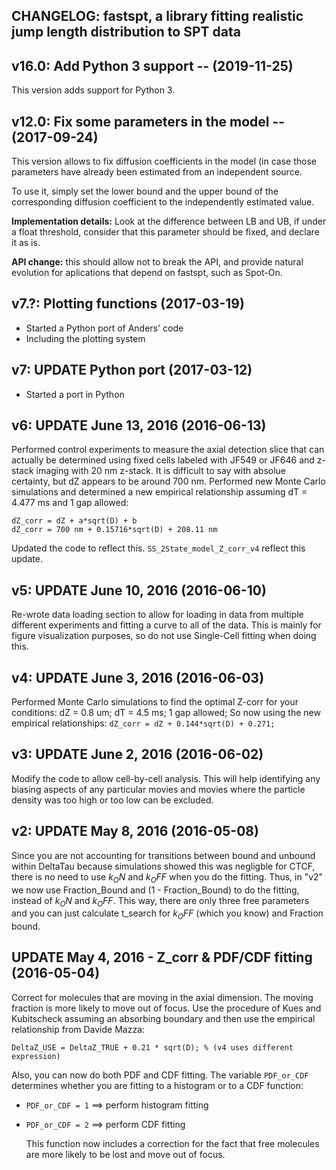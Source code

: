 CHANGELOG: fastspt, a library fitting realistic jump length distribution to SPT data
------------------------------------------------------------------------------------
## v16.0: Add Python 3 support -- (2019-11-25)
This version adds support for Python 3.

## v12.0: Fix some parameters in the model -- (2017-09-24)
This version allows to fix diffusion coefficients in the model (in case
those parameters have already been estimated from an independent source.

To use it, simply set the lower bound and the upper bound of the corresponding 
diffusion coefficient to the independently estimated value.

**Implementation details:** Look at the difference between LB and UB, if 
under a float threshold, consider that this parameter should be fixed, and 
declare it as is.

**API change:** this should allow not to break the API, and provide natural
evolution for aplications that depend on fastspt, such as Spot-On.



## v7.?: Plotting functions (2017-03-19)
- Started a Python port of Anders' code
- Including the plotting system


## v7: UPDATE Python port (2017-03-12)
- Started a port in Python


## v6: UPDATE June 13, 2016 (2016-06-13)
Performed control experiments to measure the axial detection slice that
can actually be determined using fixed cells labeled with JF549 or
JF646 and z-stack imaging with 20 nm z-stack. It is difficult to say
with absolue certainty, but dZ appears to be around 700 nm. Performed
new Monte Carlo simulations and determined a new empirical
relationship assuming dT = 4.477 ms and 1 gap allowed:

```{matlab}
dZ_corr = dZ + a*sqrt(D) + b
dZ_corr = 700 nm + 0.15716*sqrt(D) + 208.11 nm
```

Updated the code to reflect this. `SS_2State_model_Z_corr_v4` reflect
this update. 


## v5: UPDATE June 10, 2016 (2016-06-10)
Re-wrote data loading section to allow for loading in data from
multiple different experiments and fitting a curve to all of the data.
This is mainly for figure visualization purposes, so do not use
Single-Cell fitting when doing this. 

## v4: UPDATE June 3, 2016 (2016-06-03)
Performed Monte Carlo simulations to find the optimal Z-corr for your
conditions: dZ = 0.8 um; dT = 4.5 ms; 1 gap allowed;
So now using the new empirical relationships:
`dZ_corr = dZ + 0.144*sqrt(D) + 0.271;`


## v3: UPDATE June 2, 2016 (2016-06-02)
Modify the code to allow cell-by-cell analysis. This will help
identifying any biasing aspects of any particular movies and movies
where the particle density was too high or too low can be excluded. 


## v2: UPDATE May 8, 2016 (2016-05-08)
Since you are not accounting for transitions between bound and unbound
within DeltaTau because simulations showed this was negligble for CTCF,
there is no need to use $k_ON$ and $k_OFF$ when you do the fitting. Thus,
in "v2" we now use Fraction_Bound and (1 - Fraction_Bound) to do the fitting,
instead of $k_ON$ and $k_OFF$. This way, there are only three free parameters
and you can just calculate t_search for $k_OFF$ (which you know) and
Fraction bound. 


## UPDATE May 4, 2016 - Z_corr & PDF/CDF fitting (2016-05-04)
Correct for molecules that are moving in the axial dimension. The moving
fraction is more likely to move out of focus. Use the procedure of Kues
and Kubitscheck assuming an absorbing boundary and then use the empirical
relationship from Davide Mazza:

```{matlab}
DeltaZ_USE = DeltaZ_TRUE + 0.21 * sqrt(D); % (v4 uses different expression)
```

Also, you can now do both PDF and CDF fitting. The variable `PDF_or_CDF`
determines whether you are fitting to a histogram or to a CDF function:

- `PDF_or_CDF = 1` ==> perform histogram fitting
- `PDF_or_CDF = 2` ==> perform CDF fitting

	This function now includes a correction for the fact that free
	molecules are more likely to be lost and move out of focus. 

